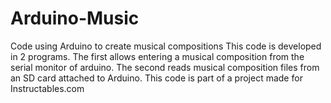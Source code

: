 # Arduino-Music
Code using Arduino to create musical compositions
This code is developed in 2 programs. The first allows entering a musical composition from the serial monitor of arduino. The second reads musical composition files from an SD card attached to Arduino.
This code is part of a project made for Instructables.com
